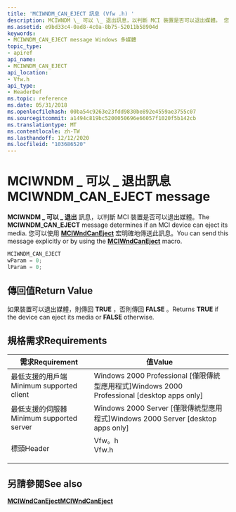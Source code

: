 ```yaml
---
title: 'MCIWNDM_CAN_EJECT 訊息 (Vfw .h) '
description: MCIWNDM \_ 可以 \_ 退出訊息，以判斷 MCI 裝置是否可以退出媒體。 您可以使用 MCIWndCanEject 宏明確地傳送此訊息。
ms.assetid: e9bd33c4-0ad8-4c0a-8b75-52011b58904d
keywords:
- MCIWNDM_CAN_EJECT message Windows 多媒體
topic_type:
- apiref
api_name:
- MCIWNDM_CAN_EJECT
api_location:
- Vfw.h
api_type:
- HeaderDef
ms.topic: reference
ms.date: 05/31/2018
ms.openlocfilehash: 00ba54c9263e23fdd9830be892e4559ae3755c07
ms.sourcegitcommit: a1494c819bc5200050696e66057f1020f5b142cb
ms.translationtype: MT
ms.contentlocale: zh-TW
ms.lasthandoff: 12/12/2020
ms.locfileid: "103686520"
---
```

# <a name="mciwndm_can_eject-message"></a><span data-ttu-id="30717-105">MCIWNDM \_ 可以 \_ 退出訊息</span><span class="sxs-lookup"><span data-stu-id="30717-105">MCIWNDM\_CAN\_EJECT message</span></span>

<span data-ttu-id="30717-106">**MCIWNDM \_ 可以 \_ 退出** 訊息，以判斷 MCI 裝置是否可以退出媒體。</span><span class="sxs-lookup"><span data-stu-id="30717-106">The **MCIWNDM\_CAN\_EJECT** message determines if an MCI device can eject its media.</span></span> <span data-ttu-id="30717-107">您可以使用 [**MCIWndCanEject**](/windows/desktop/api/Vfw/nf-vfw-mciwndcaneject) 宏明確地傳送此訊息。</span><span class="sxs-lookup"><span data-stu-id="30717-107">You can send this message explicitly or by using the [**MCIWndCanEject**](/windows/desktop/api/Vfw/nf-vfw-mciwndcaneject) macro.</span></span>


```C++
MCIWNDM_CAN_EJECT 
wParam = 0; 
lParam = 0; 
```



## <a name="return-value"></a><span data-ttu-id="30717-108">傳回值</span><span class="sxs-lookup"><span data-stu-id="30717-108">Return Value</span></span>

<span data-ttu-id="30717-109">如果裝置可以退出媒體，則傳回 **TRUE** ，否則傳回 **FALSE** 。</span><span class="sxs-lookup"><span data-stu-id="30717-109">Returns **TRUE** if the device can eject its media or **FALSE** otherwise.</span></span>

## <a name="requirements"></a><span data-ttu-id="30717-110">規格需求</span><span class="sxs-lookup"><span data-stu-id="30717-110">Requirements</span></span>



| <span data-ttu-id="30717-111">需求</span><span class="sxs-lookup"><span data-stu-id="30717-111">Requirement</span></span> | <span data-ttu-id="30717-112">值</span><span class="sxs-lookup"><span data-stu-id="30717-112">Value</span></span> |
|-------------------------------------|----------------------------------------------------------------------------------|
| <span data-ttu-id="30717-113">最低支援的用戶端</span><span class="sxs-lookup"><span data-stu-id="30717-113">Minimum supported client</span></span><br/> | <span data-ttu-id="30717-114">Windows 2000 Professional \[僅限傳統型應用程式\]</span><span class="sxs-lookup"><span data-stu-id="30717-114">Windows 2000 Professional \[desktop apps only\]</span></span><br/>                       |
| <span data-ttu-id="30717-115">最低支援的伺服器</span><span class="sxs-lookup"><span data-stu-id="30717-115">Minimum supported server</span></span><br/> | <span data-ttu-id="30717-116">Windows 2000 Server \[僅限傳統型應用程式\]</span><span class="sxs-lookup"><span data-stu-id="30717-116">Windows 2000 Server \[desktop apps only\]</span></span><br/>                             |
| <span data-ttu-id="30717-117">標頭</span><span class="sxs-lookup"><span data-stu-id="30717-117">Header</span></span><br/>                   | <dl> <span data-ttu-id="30717-118"><dt>Vfw。h</dt></span><span class="sxs-lookup"><span data-stu-id="30717-118"><dt>Vfw.h</dt></span></span> </dl> |



## <a name="see-also"></a><span data-ttu-id="30717-119">另請參閱</span><span class="sxs-lookup"><span data-stu-id="30717-119">See also</span></span>

<dl> <dt>

[<span data-ttu-id="30717-120">**MCIWndCanEject**</span><span class="sxs-lookup"><span data-stu-id="30717-120">**MCIWndCanEject**</span></span>](/windows/desktop/api/Vfw/nf-vfw-mciwndcaneject)
</dt> </dl>

 

 





